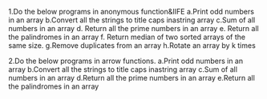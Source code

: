 
1.Do the below programs in anonymous function&IIFE 
a.Print odd numbers in an array
b.Convert all the strings to title caps inastring array 
c.Sum of all numbers in an array
d. Return all the prime numbers in an array
e. Return all the palindromes in an array
f. Return median of two sorted arrays of the same size.
g.Remove duplicates from an array
h.Rotate an array by k times

2.Do the below programs in arrow functions. 
a.Print odd numbers in an array 
b.Convert all the strings to title caps inastring array
c.Sum of all numbers in an array
d.Return all the prime numbers in an array
e.Return all the palindromes in an array

